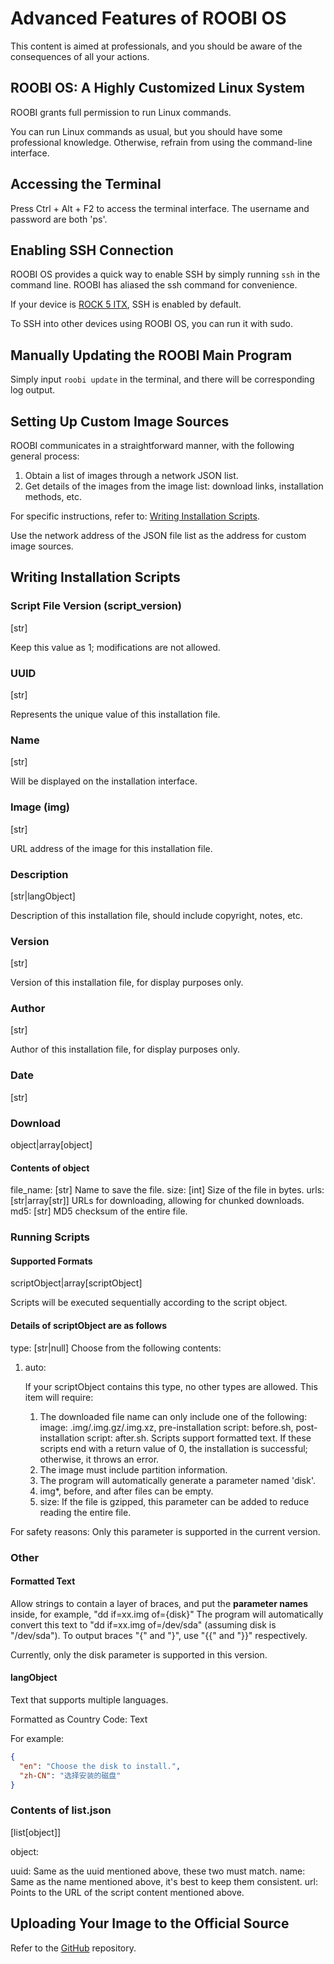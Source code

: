# Advanced Features of ROOBI OS

This content is aimed at professionals, and you should be aware of the consequences of all your actions.

## ROOBI OS: A Highly Customized Linux System

ROOBI grants full permission to run Linux commands.

You can run Linux commands as usual, but you should have some professional knowledge. Otherwise, refrain from using the command-line interface.

## Accessing the Terminal

Press Ctrl + Alt + F2 to access the terminal interface. The username and password are both 'ps'.

## Enabling SSH Connection

ROOBI OS provides a quick way to enable SSH by simply running `ssh` in the command line. ROOBI has aliased the ssh command for convenience.

If your device is [ROCK 5 ITX](https://radxa.com/products/rock5/5itx), SSH is enabled by default.

To SSH into other devices using ROOBI OS, you can run it with sudo.

## Manually Updating the ROOBI Main Program

Simply input `roobi update` in the terminal, and there will be corresponding log output.

## Setting Up Custom Image Sources

ROOBI communicates in a straightforward manner, with the following general process:

1. Obtain a list of images through a network JSON list.
2. Get details of the images from the image list: download links, installation methods, etc.

For specific instructions, refer to: [Writing Installation Scripts](#writing-installation-scripts).

Use the network address of the JSON file list as the address for custom image sources.

## Writing Installation Scripts

### Script File Version (script_version)

[str]

Keep this value as 1; modifications are not allowed.

### UUID

[str]

Represents the unique value of this installation file.

### Name

[str]

Will be displayed on the installation interface.

### Image (img)

[str]

URL address of the image for this installation file.

### Description

[str|langObject]

Description of this installation file, should include copyright, notes, etc.

### Version

[str]

Version of this installation file, for display purposes only.

### Author

[str]

Author of this installation file, for display purposes only.

### Date

[str]

### Download

object|array[object]

#### Contents of object

file_name: [str] Name to save the file.
size: [int] Size of the file in bytes.
urls: [str|array[str]] URLs for downloading, allowing for chunked downloads.
md5: [str] MD5 checksum of the entire file.

### Running Scripts

#### Supported Formats

scriptObject|array[scriptObject]

Scripts will be executed sequentially according to the script object.

#### Details of scriptObject are as follows

type: [str|null] Choose from the following contents:

1. auto:

   If your scriptObject contains this type, no other types are allowed. This item will require:

   1. The downloaded file name can only include one of the following: image: .img/.img.gz/.img.xz, pre-installation script: before.sh, post-installation script: after.sh. Scripts support formatted text. If these scripts end with a return value of 0, the installation is successful; otherwise, it throws an error.
   2. The image must include partition information.
   3. The program will automatically generate a parameter named 'disk'.
   4. img\*, before, and after files can be empty.
   5. size: If the file is gzipped, this parameter can be added to reduce reading the entire file.

For safety reasons: Only this parameter is supported in the current version.

### Other

#### Formatted Text

Allow strings to contain a layer of braces, and put the **parameter names** inside, for example, "dd if=xx.img of=\{disk\}" The program will automatically convert this text to "dd if=xx.img of=/dev/sda" (assuming disk is "/dev/sda"). To output braces "\{" and "\}", use "\{\{" and "\}\}" respectively.

Currently, only the disk parameter is supported in this version.

#### langObject

Text that supports multiple languages.

Formatted as Country Code: Text

For example:

```json
{
  "en": "Choose the disk to install.",
  "zh-CN": "选择安装的磁盘"
}
```

### Contents of list.json

[list[object]]

object:

uuid: Same as the uuid mentioned above, these two must match.
name: Same as the name mentioned above, it's best to keep them consistent.
url: Points to the URL of the script content mentioned above.

## Uploading Your Image to the Official Source

Refer to the [GitHub](https://github.com/radxa/roobi-config/pulls) repository.
